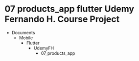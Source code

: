 # 07 products_app flutter Udemy Fernando H. Course Project
- Documents
  - Mobile
    - Flutter
      - UdemyFH
        - 07_products_app
